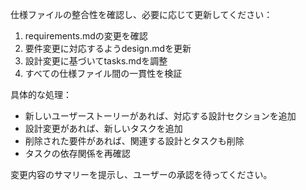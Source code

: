 仕様ファイルの整合性を確認し、必要に応じて更新してください：

1. requirements.mdの変更を確認
2. 要件変更に対応するようdesign.mdを更新
3. 設計変更に基づいてtasks.mdを調整
4. すべての仕様ファイル間の一貫性を検証

具体的な処理：
- 新しいユーザーストーリーがあれば、対応する設計セクションを追加
- 設計変更があれば、新しいタスクを追加
- 削除された要件があれば、関連する設計とタスクも削除
- タスクの依存関係を再確認

変更内容のサマリーを提示し、ユーザーの承認を待ってください。
